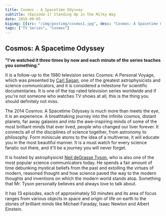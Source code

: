 ```yaml
---
title: Cosmos - A Spacetime Odyssey
subtitle: (Episode-1) Standing Up in the Milky Way
date: 2018-09-05
bigimg: [{src: "/img/postimg/cosmos1.jpg", desc: "Cosmos: A Spacetime Odyssey"}]
tags: ["TV Series", "Cosmos"]
---
```

## Cosmos: A Spacetime Odyssey
**"I've watched it three times by now and each minute of the series teaches you something."**

It is a follow-up to the 1980 television series Cosmos: A Personal Voyage, which was presented by [Carl Sagan](https://en.wikipedia.org/wiki/Carl_Sagan), one of the greatest astrophysicists and science communicators, and it is considered a milestone for scientific documentaries. It is one of the top rated television series worldwide and if you're not someone who watches TV shows at all, this is the thing you should definitely not miss.

The 2014 Cosmos: A Spacetime Odyssey is much more than meets the eye, it is an experience. A breathtaking journey into the infinite cosmos, distant planets, far away galaxies and into the awe-inspiring minds of some of the most brilliant minds that ever lived, people who changed our liver forever. It connects all of the disciplines of science together, from astronomy to philosophy. Form miniscule atoms to the idea of a multiverse, it will educate you in the most beautiful manner. It is a must watch for every science fanatic out there, and it'll be a journey you will never forget.

It is hosted by astrophysicist [Neil deGrasse Tyson](https://en.wikipedia.org/wiki/Neil_deGrasse_Tyson), who is also one of the most popular science communicators today. He spends a fair amount of time debunking mystical beliefs from the past and extolling the virtues of modern, reasoned thought and how science paved the way to the modern thoughts and inventions on which the modern world stands atop. Something that Mr. Tyson personally believes and always love to talk about.

It has 13 episodes, each of approximately 50 minutes and its area of focus ranges from various objects in space and origin of life on earth to the stories of brilliant minds like Michael Faraday, Isaac Newton and Albert Einstein.  

